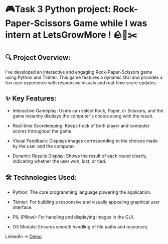 # 🎮Task 3 Python project: Rock-Paper-Scissors Game while I was intern at LetsGrowMore ! 🪨📄✂️

## 🔍 Project Overview:
 I've developed an interactive and engaging Rock-Paper-Scissors game using Python and Tkinter. This game features a dynamic GUI and provides a fun user experience with responsive visuals and real-time score updates.

## ✨ Key Features:

- Interactive Gameplay: Users can select Rock, Paper, or Scissors, and the game instantly displays the computer's choice along with the result.

- Real-time Scorekeeping: Keeps track of both player and computer scores throughout the game.

- Visual Feedback: Displays images corresponding to the choices made by the user and the computer.

- Dynamic Results Display: Shows the result of each round clearly, indicating whether the user won, lost, or tied.

## 🛠️ Technologies Used:

- Python: The core programming language powering the application.

- Tkinter: For building a responsive and visually appealing graphical user interface.

- PIL (Pillow): For handling and displaying images in the GUI.

- OS Module: Ensures smooth handling of file paths and resources.

LinkedIn -> [Demo](https://www.linkedin.com/posts/mahajanrohan03_letsgrowmore-lgmvip-python-activity-7206901907691380737-VOWX?utm_source=share&utm_medium=member_desktop)
